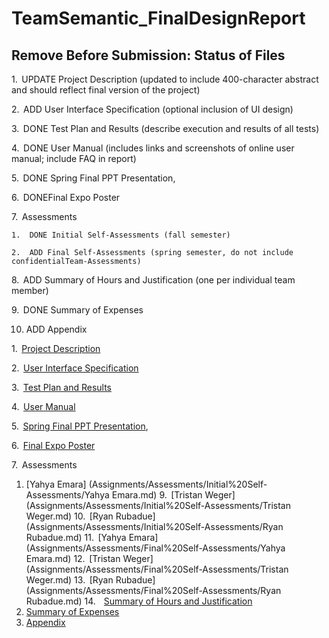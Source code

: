 # TeamSemantic_FinalDesignReport

## Remove Before Submission: Status of Files

1.  UPDATE Project Description (updated to include 400-character abstract and should reflect final version of the project)

2.  ADD User Interface Specification (optional inclusion of UI design)

3.  DONE Test Plan and Results (describe execution and results of all tests)

4.  DONE User Manual (includes links and screenshots of online user manual; include FAQ in report)

5.  DONE Spring Final PPT Presentation, 

6.  DONEFinal Expo Poster

7.  Assessments

    1.  DONE Initial Self-Assessments (fall semester)

    2.  ADD Final Self-Assessments (spring semester, do not include confidentialTeam-Assessments)

8.  ADD Summary of Hours and Justification (one per individual team member)

9.  DONE Summary of Expenses

10. ADD Appendix



1.  [Project Description](Assignments/ProjectDescription)

2.  [User Interface Specification](Assignments/UserInterfaceSpecification)

3.  [Test Plan and Results](Assignments/TestPlan%20and%20Results.pdf)

4.  [User Manual](Assignments/User%20Manual.pdf)

5.  [Spring Final PPT Presentation](Assignments/Spring%20Final%20PPT%20Presentation.pptx),

6.  [Final Expo Poster](Assignments/Final%20EXPO%20Poster.pdf)

7.  Assessments
1. [Yahya Emara] (Assignments/Assessments/Initial%20Self-Assessments/Yahya Emara.md)
9.  [Tristan Weger] (Assignments/Assessments/Initial%20Self-Assessments/Tristan Weger.md)
10.  [Ryan Rubadue] (Assignments/Assessments/Initial%20Self-Assessments/Ryan Rubadue.md)
11.  [Yahya Emara] (Assignments/Assessments/Final%20Self-Assessments/Yahya Emara.md)
12.  [Tristan Weger] (Assignments/Assessments/Final%20Self-Assessments/Tristan Weger.md)
13.  [Ryan Rubadue] (Assignments/Assessments/Final%20Self-Assessments/Ryan Rubadue.md) 
14.    [Summary of Hours and Justification](Assignments/Summary%20of%20Hours%20and%20Justification)
15. [Summary of Expenses](Assignments/Summary%20of%20Expenses)
16. [Appendix](Assignments/Appendix)
